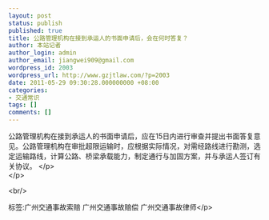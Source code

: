 ```yaml
---
layout: post
status: publish
published: true
title: 公路管理机构在接到承运人的书面申请后，会在何时答复？
author: 本站记者
author_login: admin
author_email: jiangwei909@gmail.com
wordpress_id: 2003
wordpress_url: http://www.gzjtlaw.com/?p=2003
date: 2011-05-29 09:30:28.000000000 +08:00
categories:
- 交通常识
tags: []
comments: []
---
```

<p><p>公路管理机构在接到承运人的书面申请后，应在15日内进行审查并提出书面答复意见。公路管理机构在审批超限运输时，应根据实际情况，对需经路线进行勘测，选定运输路线，计算公路、桥梁承载能力，制定通行与加固方案，并与承运人签订有关协议。 <&#47;p><br><&#47;p><br&#47;><p>标签:广州交通事故索赔 广州交通事故赔偿 广州交通事故律师<&#47;p>
